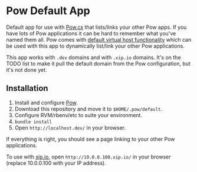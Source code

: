 # Pow Default App

Default app for use with [Pow.cx](http://pow.cx/) that lists/links your other Pow apps.  If you have lots of Pow applications it can be hard to remember what you've named them all.  Pow comes with [default virtual host functionality](http://pow.cx/manual.html#section_2.1.3) which can be used with this app to dynamically list/link your other Pow applications.  

This app works with `.dev` domains and with `.xip.io` domains.  It's on the TODO list to make it pull the default domain from the Pow configuration, but it's not done yet.

## Installation

1. Install and configure [Pow](http://pow.cx/).
1. Download this repository and move it to `$HOME/.pow/default`.
1. Configure RVM/rbenv/etc to suite your environment.
1. `bundle install`
2. Open `http://localhost.dev/` in your browser.

If everything is right, you should see a page linking to your other Pow applications.

To use with [xip.io](http://xip.io/), open `http://10.0.0.100.xip.io/` in your browser (replace 10.0.0.100 with your IP address).
